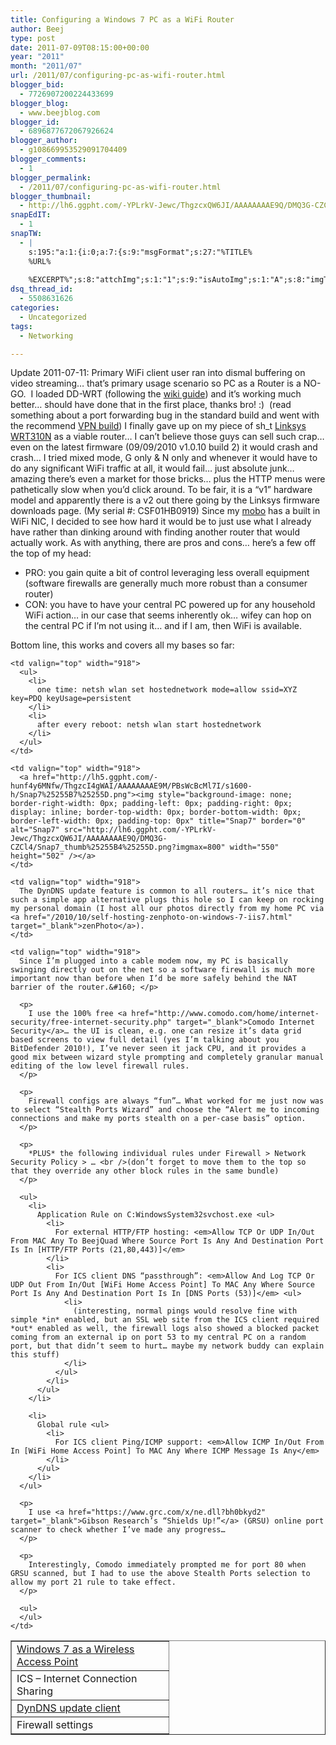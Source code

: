 ```yaml
---
title: Configuring a Windows 7 PC as a WiFi Router
author: Beej
type: post
date: 2011-07-09T08:15:00+00:00
year: "2011"
month: "2011/07"
url: /2011/07/configuring-pc-as-wifi-router.html
blogger_bid:
  - 7726907200224433699
blogger_blog:
  - www.beejblog.com
blogger_id:
  - 6896877672067926624
blogger_author:
  - g108669953529091704409
blogger_comments:
  - 1
blogger_permalink:
  - /2011/07/configuring-pc-as-wifi-router.html
blogger_thumbnail:
  - http://lh6.ggpht.com/-YPLrkV-Jewc/ThgzcxQW6JI/AAAAAAAAE9Q/DMQ3G-CZCl4/Snap7_thumb%25255B4%25255D.png?imgmax=800
snapEdIT:
  - 1
snapTW:
  - |
    s:195:"a:1:{i:0;a:7:{s:9:"msgFormat";s:27:"%TITLE%
    %URL%
    
    %EXCERPT%";s:8:"attchImg";s:1:"1";s:9:"isAutoImg";s:1:"A";s:8:"imgToUse";s:0:"";s:9:"isAutoURL";s:1:"A";s:8:"urlToUse";s:0:"";s:2:"do";i:0;}}";
dsq_thread_id:
  - 5508631626
categories:
  - Uncategorized
tags:
  - Networking

---
```

Update 2011-07-11: Primary WiFi client user ran into dismal buffering on video streaming… that’s primary usage scenario so PC as a Router is a NO-GO.&#160; I loaded DD-WRT (following the <a href="http://www.dd-wrt.com/wiki/index.php/Linksys_WRT310N_v1.0" target="_blank">wiki guide</a>) and it’s working much better… should have done that in the first place, thanks bro! :)&#160; (read something about a port forwarding bug in the standard build and went with the recommend <a href="ftp://dd-wrt.com/others/eko/BrainSlayer-V24-preSP2/2010/08-12-10-r14929/broadcom/" target="_blank">VPN build</a>) I finally gave up on my piece of sh_t <a href="http://homesupport.cisco.com/en-us/wireless/lbc/WRT310N" target="_blank">Linksys WRT310N</a> as a viable router… I can’t believe those guys can sell such crap… even on the latest firmware (09/09/2010 v1.0.10 build 2) it would crash and crash… I tried mixed mode, G only & N only and whenever it would have to do any significant WiFi traffic at all, it would fail… just absolute junk… amazing there’s even a market for those bricks… plus the HTTP menus were pathetically slow when you’d click around. To be fair, it is a “v1” hardware model and apparently there is a v2 out there going by the Linksys firmware downloads page. (My serial #: CSF01HB0919) Since my <a href="/2010/09/overclocking-skeletor-q9540-v10.html" target="_blank">mobo</a> has a built in WiFi NIC, I decided to see how hard it would be to just use what I already have rather than dinking around with finding another router that would actually work. As with anything, there are pros and cons… here’s a few off the top of my head:

  * PRO: you gain quite a bit of control leveraging less overall equipment (software firewalls are generally much more robust than a consumer router) 
  * CON: you have to have your central PC powered up for any household WiFi action… in our case that seems inherently ok… wifey can hop on the central PC if I’m not using it… and if I am, then WiFi is available. 

Bottom line, this works and covers all my bases so far:

<table style="border-collapse: collapse" border="1" cellspacing="0" cellpadding="4">
  <tr>
    <td valign="top" width="235">
      <a href="http://www.ishanarora.com/2009/07/29/windows-7-as-a-wireless-access-point/" target="_blank">Windows 7 as a Wireless Access Point</a>
    </td>
    
    <td valign="top" width="918">
      <ul>
        <li>
          one time: netsh wlan set hostednetwork mode=allow ssid=XYZ key=PDQ keyUsage=persistent
        </li>
        <li>
          after every reboot: netsh wlan start hostednetwork
        </li>
      </ul>
    </td>
  </tr>
  
  <tr>
    <td valign="top" width="235">
      ICS – Internet Connection Sharing
    </td>
    
    <td valign="top" width="918">
      <a href="http://lh5.ggpht.com/-hunf4y6MNfw/ThgzcI4gWAI/AAAAAAAAE9M/PBsWcBcMl7I/s1600-h/Snap7%25255B7%25255D.png"><img style="background-image: none; border-right-width: 0px; padding-left: 0px; padding-right: 0px; display: inline; border-top-width: 0px; border-bottom-width: 0px; border-left-width: 0px; padding-top: 0px" title="Snap7" border="0" alt="Snap7" src="http://lh6.ggpht.com/-YPLrkV-Jewc/ThgzcxQW6JI/AAAAAAAAE9Q/DMQ3G-CZCl4/Snap7_thumb%25255B4%25255D.png?imgmax=800" width="550" height="502" /></a>
    </td>
  </tr>
  
  <tr>
    <td valign="top" width="235">
      <a href="http://www.dyndns.com/support/clients/windows.html" target="_blank">DynDNS update client</a>
    </td>
    
    <td valign="top" width="918">
      The DynDNS update feature is common to all routers… it’s nice that such a simple app alternative plugs this hole so I can keep on rocking my personal domain (I host all our photos directly from my home PC via <a href="/2010/10/self-hosting-zenphoto-on-windows-7-iis7.html" target="_blank">zenPhoto</a>).
    </td>
  </tr>
  
  <tr>
    <td valign="top" width="235">
      Firewall settings
    </td>
    
    <td valign="top" width="918">
      Since I’m plugged into a cable modem now, my PC is basically swinging directly out on the net so a software firewall is much more important now than before when I’d be more safely behind the NAT barrier of the router.&#160; </p> 
      
      <p>
        I use the 100% free <a href="http://www.comodo.com/home/internet-security/free-internet-security.php" target="_blank">Comodo Internet Security</a>… the UI is clean, e.g. one can resize it’s data grid based screens to view full detail (yes I’m talking about you BitDefender 2010!), I’ve never seen it jack CPU, and it provides a good mix between wizard style prompting and completely granular manual editing of the low level firewall rules.
      </p>
      
      <p>
        Firewall configs are always “fun”… What worked for me just now was to select “Stealth Ports Wizard” and choose the “Alert me to incoming connections and make my ports stealth on a per-case basis” option.
      </p>
      
      <p>
        *PLUS* the following individual rules under Firewall > Network Security Policy > … <br />(don’t forget to move them to the top so that they override any other block rules in the same bundle)
      </p>
      
      <ul>
        <li>
          Application Rule on C:WindowsSystem32svchost.exe <ul>
            <li>
              For external HTTP/FTP hosting: <em>Allow TCP Or UDP In/Out From MAC Any To BeejQuad Where Source Port Is Any And Destination Port Is In [HTTP/FTP Ports (21,80,443)]</em>
            </li>
            <li>
              For ICS client DNS “passthrough”: <em>Allow And Log TCP Or UDP Out From In/Out [WiFi Home Access Point] To MAC Any Where Source Port Is Any And Destination Port Is In [DNS Ports (53)]</em> <ul>
                <li>
                  (interesting, normal pings would resolve fine with simple *in* enabled, but an SSL web site from the ICS client required *out* enabled as well, the firewall logs also showed a blocked packet coming from an external ip on port 53 to my central PC on a random port, but that didn’t seem to hurt… maybe my network buddy can explain this stuff)
                </li>
              </ul>
            </li>
          </ul>
        </li>
        
        <li>
          Global rule <ul>
            <li>
              For ICS client Ping/ICMP support: <em>Allow ICMP In/Out From In [WiFi Home Access Point] To MAC Any Where ICMP Message Is Any</em>
            </li>
          </ul>
        </li>
      </ul>
      
      <p>
        I use <a href="https://www.grc.com/x/ne.dll?bh0bkyd2" target="_blank">Gibson Research’s “Shields Up!”</a> (GRSU) online port scanner to check whether I’ve made any progress…
      </p>
      
      <p>
        Interestingly, Comodo immediately prompted me for port 80 when GRSU scanned, but I had to use the above Stealth Ports selection to allow my port 21 rule to take effect.
      </p>
      
      <ul>
      </ul>
    </td>
  </tr>
</table>